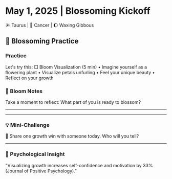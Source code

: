 # May 1, 2025 | Blossoming Kickoff
☀️ Taurus | 🌙 Cancer | 🌔 Waxing Gibbous

## 🌸 Blossoming Practice

### Practice
Let's try this:
□ Bloom Visualization (5 min)
  • Imagine yourself as a flowering plant
  • Visualize petals unfurling
  • Feel your unique beauty
  • Reflect on your growth

### 📝 Bloom Notes
Take a moment to reflect:
What part of you is ready to blossom?
_______________________
_______________________

### 💡 Mini-Challenge
🌺 Share one growth win with someone today. Who will you tell?
_______________________

### 💫 Psychological Insight
"Visualizing growth increases self-confidence and motivation by 33% (Journal of Positive Psychology)." 